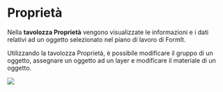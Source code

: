 # Proprietà

Nella **tavolozza Proprietà** vengono visualizzate le informazioni e i dati relativi ad un oggetto selezionato nel piano di lavoro di FormIt.

Utilizzando la tavolozza Proprietà, è possibile modificare il gruppo di un oggetto, assegnare un oggetto ad un layer e modificare il materiale di un oggetto.

![](../.gitbook/assets/properties\_palette.png)

